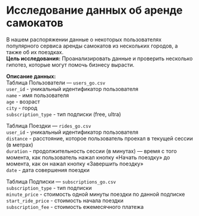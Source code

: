 # Исследование данных об аренде самокатов

В нашем распоряжении данные о некоторых пользователях популярного сервиса аренды самокатов из нескольких городов, а также об их поездках.\
**Цель исследования:** Проанализировать данные и проверить несколько гипотез, которые могут помочь бизнесу вырасти.

**Описание данных:**\
Таблица Пользователи — ```users_go.csv```\
```user_id``` - уникальный идентификатор пользователя\
```name``` - имя пользователя\
```age``` - возраст\
```city``` - город\
```subscription_type``` - тип подписки (free, ultra)

Таблица Поездки — ```rides_go.csv```\
```user_id``` - уникальный идентификатор пользователя\
```distance``` - расстояние, которое пользователь проехал в текущей сессии (в метрах)\
```duration``` - продолжительность сессии (в минутах) — время с того момента, как пользователь нажал кнопку «Начать поездку» до момента, как он нажал кнопку «Завершить поездку»\
```date``` - дата совершения поездки

Таблица Подписки — ```subscriptions_go.csv```\
```subscription_type``` - тип подписки\
```minute_price``` - стоимость одной минуты поездки по данной подписке\
```start_ride_price``` - стоимость начала поездки\
```subscription_fee``` - стоимость ежемесячного платежа
